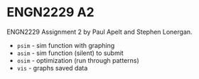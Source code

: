 # ENGN2229 A2
ENGN2229 Assignment 2 by Paul Apelt and Stephen Lonergan.

* `psim` - sim function with graphing
* `asim` - sim function (silent) to submit
* `osim` - optimization (run through patterns)
* `vis` - graphs saved data
